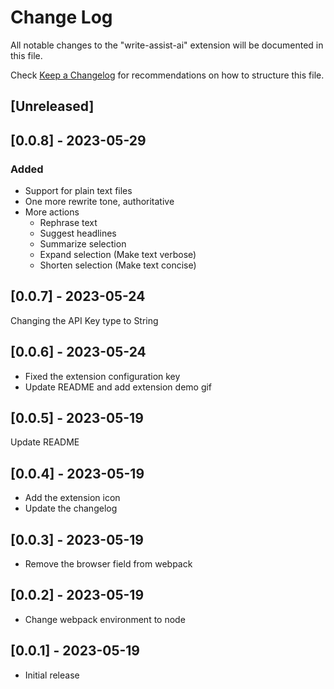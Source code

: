 # Change Log

All notable changes to the "write-assist-ai" extension will be documented in this file.

Check [Keep a Changelog](http://keepachangelog.com/) for recommendations on how to structure this file.

## [Unreleased]

## [0.0.8] - 2023-05-29

### Added

* Support for plain text files
* One more rewrite tone, authoritative
* More actions
  * Rephrase text
  * Suggest headlines
  * Summarize selection
  * Expand selection (Make text verbose)
  * Shorten selection (Make text concise)

## [0.0.7] - 2023-05-24

Changing the API Key type to String

## [0.0.6] - 2023-05-24

* Fixed the extension configuration key
* Update README and add extension demo gif

## [0.0.5] - 2023-05-19

Update README

## [0.0.4] - 2023-05-19

* Add the extension icon
* Update the changelog

## [0.0.3] - 2023-05-19

* Remove the browser field from webpack

## [0.0.2] - 2023-05-19

* Change webpack environment to node

## [0.0.1] - 2023-05-19

* Initial release
